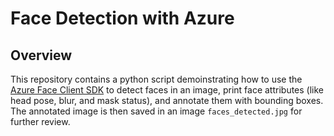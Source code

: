 # Face Detection with Azure

## Overview
This repository contains a python script demoinstrating how to use the [Azure Face Client SDK](https://learn.microsoft.com/en-us/python/api/overview/azure/ai-vision-face-readme?view=azure-python-preview) to detect faces in an image, print face attributes (like head pose, blur, and mask status), and annotate them with bounding boxes. The annotated image is then saved in an image `faces_detected.jpg` for further review.

